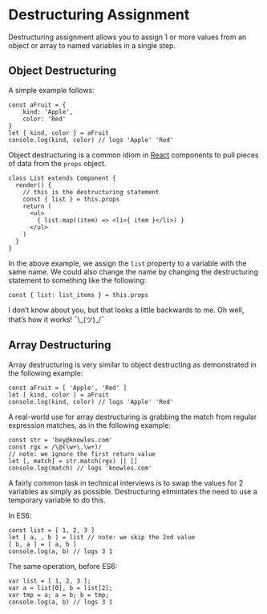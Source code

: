 # Destructuring Assignment

Destructuring assignment allows you to assign 1 or more values from an object or array to named variables in a single step.

## Object Destructuring

A simple example follows:

    const aFruit = {
        kind: 'Apple',
        color: 'Red'
    }
    let { kind, color } = aFruit
    console.log(kind, color) // logs 'Apple' 'Red'

Object destructuring is a common idiom in [React](https://reactjs.org) components to pull pieces of data from the `props` object.

    class List extends Component {
      render() {
        // this is the destructuring statement
        const { list } = this.props
        return (
          <ul>
            { list.map((item) => <li>{ item }</li>) }
          </ul>
        )
      }
    }

In the above example, we assign the `list` property to a variable with the same name. We could also change the name by changing the destructuring statement to something like the following:

    const { list: list_items } = this.props

I don’t know about you, but that looks a little backwards to me. Oh well, that’s how it works! ¯\\\_(ツ)_/¯

## Array Destructuring

Array destructuring is very similar to object destructing as demonstrated in the following example:

    const aFruit = [ 'Apple', 'Red' ]
    let [ kind, color ] = aFruit
    console.log(kind, color) // logs 'Apple' 'Red'

A real-world use for array destructuring is grabbing the match from regular expression matches, as in the following example:

    const str = 'bey@knowles.com'
    const rgx = /\@(\w+\.\w+)/
    // note: we ignore the first return value
    let [, match] = str.match(rgx) || []
    console.log(match) // logs 'knowles.com'

A fairly common task in technical interviews is to swap the values for 2 variables as simply as possible. Destructuring elimintates the need to use a temporary variable to do this.

In ES6:

    const list = [ 1, 2, 3 ]
    let [ a, , b ] = list // note: we skip the 2nd value
    [ b, a ] = [ a, b ]
    console.log(a, b) // logs 3 1

The same operation, before ES6:

    var list = [ 1, 2, 3 ];
    var a = list[0], b = list[2];
    var tmp = a; a = b; b = tmp;
    console.log(a, b) // logs 3 1
